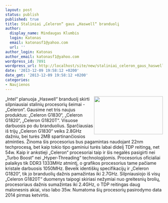 ```yaml
---
layout: post
status: publish
published: true
title: Staliniai „Celeron“ gaus „Haswell“ branduolį
author:
  display_name: Mindaugas Klumbis
  login: Katonas
  email: katonasf1@yahoo.com
  url: ''
author_login: Katonas
author_email: katonasf1@yahoo.com
wordpress_id: 7891
wordpress_url: http://localhost/site/new/staliniai_celeron_gaus_haswell_branduoli/
date: '2013-12-09 19:58:12 +0200'
date_gmt: '2013-12-09 19:58:12 +0200'
categories:
- Naujienos
---
```

<p>
	<a href="http://technews.lt/userfiles/Intel-Haswell-Celeron.jpg"><img alt="" src="http://technews.lt/userfiles/Intel-Haswell-Celeron.jpg" style="width: 220px; height: 121px; float: right;" /></a>&bdquo;Intel&ldquo; planuoja &bdquo;Haswell&ldquo; branduolį skirti silpniausiai stalinių procesorių &scaron;eimai - &bdquo;Celeron&ldquo;. Gausime net tris naujus produktus: &bdquo;Celeron G1830&ldquo;, &bdquo;Celeron G1820&ldquo;, &bdquo;Celeron G1820T&ldquo;. Visuose darbuosis po du branduolius. Sparčiausias i&scaron; trijų &bdquo;Celeron G1830&ldquo; veiks 2.8GHz dažniu, bei turės 2MB spartinančiosios atminties. Žinoma &scaron;is procesorius bus pagamintas naudojant 22nm techprocesą, bet kaip tokio tipo gaminiui turės labai didelį TDP reitingą, net 54w. Kaip ir ankstieji &bdquo;Celeron&ldquo; procesoriai taip ir &scaron;is negalės pasigirti nei &bdquo;Turbo Boost&ldquo; nei &bdquo;Hyper-Threading&ldquo; technologijomis. Procesorius oficialiai palaikys tik DDR3 1333MHz atmintį, o grafikos procesorius tame pačiame kristale darbuosis 1050MHz. Beveik identi&scaron;kų specifikacijų ir &bdquo;Celeron G1820&ldquo;, tik jo branduolių dažnis pamažintas iki 2.7GHz. Silpniausiojo i&scaron; visų &bdquo;Celeron G1820T&ldquo; duomenys taipogi skiriasi nežymiai nuo greitesnių brolių, procesoriaus dažnis sumažintas iki 2.4GHz, o TDP reitingas daug malonesnis akiai, viso labo 35w. Numatoma &scaron;ių procesorių pasirodymo data 2014 pirmas ketvirtis.</p>
